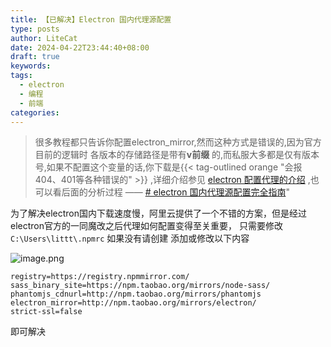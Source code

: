 ```yaml
---
title: 【已解决】Electron 国内代理源配置
type: posts
author: LiteCat
date: 2024-04-22T23:44:40+08:00
draft: true
keywords: 
tags:
  - electron
  - 编程
  - 前端
categories:
---
```

> 很多教程都只告诉你配置electron_mirror,然而这种方式是错误的,因为官方目前的逻辑时 各版本的存储路径是带有**v前缀** 的,而私服大多都是仅有版本号,如果不配置这个变量的话,你下载是{{< tag-outlined orange "会报 404、401等各种错误的" >}} ,详细介绍参见 [electron 配置代理的介绍](https://www.electronjs.org/zh/docs/latest/tutorial/installation#%E8%87%AA%E5%AE%9A%E4%B9%89%E9%95%9C%E5%83%8F%E5%92%8C%E7%BC%93%E5%AD%98) ,也可以看后面的分析过程 —— [# electron 国内代理源配置完全指南](https://juejin.cn/post/7329785321626353674)"

为了解决electron国内下载速度慢，阿里云提供了一个不错的方案，但是经过electron官方的一同魔改之后代理如何配置变得至关重要，
只需要修改 `C:\Users\littt\.npmrc` 如果没有请创建
添加或修改以下内容

![image.png](https://litepan.litecat.xyz/@blog/202404222354673.webp)

```
registry=https://registry.npmmirror.com/
sass_binary_site=https://npm.taobao.org/mirrors/node-sass/
phantomjs_cdnurl=http://npm.taobao.org/mirrors/phantomjs
electron_mirror=http://npm.taobao.org/mirrors/electron/
strict-ssl=false
```

即可解决